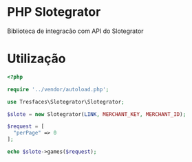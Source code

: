 # PHP Slotegrator
Biblioteca de integracão com API do Slotegrator
# Utilização

```php
<?php

require '../vendor/autoload.php';

use Tresfaces\Slotegrator\Slotegrator;

$slote = new Slotegrator(LINK, MERCHANT_KEY, MERCHANT_ID);

$request = [
  "perPage" => 0
];

echo $slote->games($request);